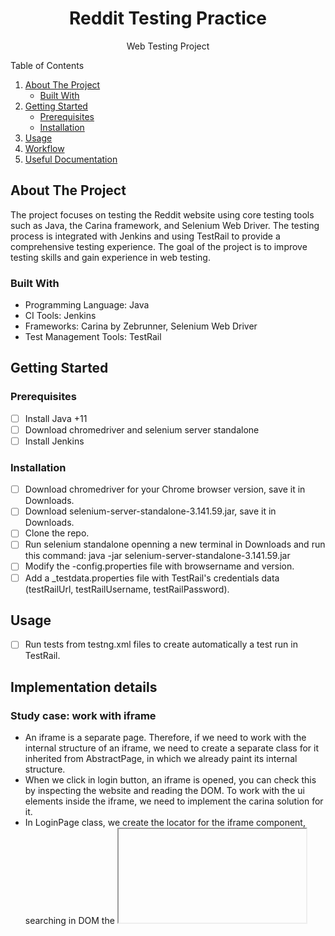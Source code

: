 <!-- PROJECT LOGO -->
<div align="center">
  <h1 align="center">Reddit Testing Practice</h1>
  <p align="center">Web Testing Project</p>
</div>

<!-- TABLE OF CONTENTS -->
  <summary>Table of Contents</summary>
  <ol>
    <li>
      <a href="#about-the-project">About The Project</a>
      <ul>
        <li><a href="#built-with">Built With</a></li>
      </ul>
    </li>
    <li>
      <a href="#getting-started">Getting Started</a>
      <ul>
        <li><a href="#prerequisites">Prerequisites</a></li>
        <li><a href="#installation">Installation</a></li>
      </ul>
    </li>
    <li><a href="#usage">Usage</a></li>
    <li><a href="#workflow">Workflow</a></li>
    <li><a href="#useful documentation">Useful Documentation</a></li>
  </ol>

<!-- ABOUT THE PROJECT -->
## About The Project

The project focuses on testing the Reddit website using core testing tools such as Java, the Carina framework, and Selenium Web Driver. The testing process is integrated with Jenkins and using TestRail to provide a comprehensive testing experience. The goal of the project is to improve testing skills and gain experience in web testing.

### Built With

* Programming Language: Java
* CI Tools: Jenkins
* Frameworks: Carina by Zebrunner, Selenium Web Driver
* Test Management Tools: TestRail

<!-- GETTING STARTED -->
## Getting Started


### Prerequisites

- [ ] Install Java +11
- [ ] Download chromedriver and selenium server standalone
- [ ] Install Jenkins

### Installation
- [ ] Download chromedriver for your Chrome browser version, save it in Downloads.
- [ ] Download selenium-server-standalone-3.141.59.jar, save it in Downloads. 
- [ ] Clone the repo.
- [ ] Run selenium standalone openning a new terminal in Downloads and run this command: java -jar selenium-server-standalone-3.141.59.jar
- [ ] Modify the -config.properties file with browsername and version.
- [ ] Add a _testdata.properties file with TestRail's credentials data (testRailUrl, testRailUsername, testRailPassword).

<!-- USAGE EXAMPLES AND STUDY CASES-->
## Usage

- [ ] Run tests from testng.xml files to create automatically a test run in TestRail.

## Implementation details

### Study case: work with iframe
- An iframe is a separate page. Therefore, if we need to work with the internal structure of an iframe, we need to create a separate class for it inherited from AbstractPage, in which we already paint its internal structure.
- When we click in login button, an iframe is opened, you can check this by inspecting the website and reading the DOM. To work with the ui elements inside the iframe, we need to implement the carina solution for it.
- In LoginPage class, we create the locator for the iframe component, searching in DOM the <iframe> tag, and we create a method to switch to the iframe and be able to work with the elements from it.
```
driver.switchTo().frame(iframe.getElement());
```
### Study case: disable popup notifications
- To disable popup notifications on the LoginTest class, we can use the ChromeOptions to disable them or set it up in the -config.properties file
```
ChromeOptions options=new ChromeOptions();
options.addArguments("--disable-notifications");
```

### Study case: shadow DOM elements
- Elements within a shadow DOM are encapsulated and not directly accessible using standard CSS or XPath selectors. Shadow DOM is often used for encapsulation and styling of web components.
- When we try to find the Shadow DOM elements using Selenium locators, we get NoSuchElementException as it is not directly accessible to the DOM.
- To locate elements within a shadow DOM, we have two options:
1. Using JavaScriptExecutor: create an instance of JavascriptExecutor to implement the method executeScript() using as argument the nested hierarchy of tags until we get the element.  

   We can verify this hierarchy by inspecting the website, go to console and execute the commands and verify the result, if we find a shadow root tag, we use the method shadowRoot() and continue navigating through the DOM. Example: document.querySelector('').shadowRoot.querySelector('').shadowRoot.querySelector('').

   Finally, we can save the result in a WebElement variable and use it in our tests.
```
JavascriptExecutor jse=(JavascriptExecutor) driver;
WebElement shadowedElement=(WebElement) jse.executeScript("return document.querySelector('shreddit-overlay-display[class=\"theme-beta\"]').shadowRoot.querySelector('shreddit-signup-drawer').shadowRoot.querySelector('shreddit-slotter[slot-name=\"login\"]').shadowRoot.querySelector('#login-username').shadowRoot.querySelector('faceplate-form-helper-text[placeholder=\" \"]').shadowRoot.querySelector('#helper-text')");
```
2. Using Selenium WebDriver’s getShadowDom() method.


<!-- WORKFLOW -->
## Workflow

1. Check tickets assigned to you defined in the Project Management Tool (e.g. Trello)
2. Check TestRail's test case: preconditions, steps, expected results
3. Create your Feature Branch following naming convention [TCXX]-testName
4. Add components and pages as needed, using Page Object Model Design Pattern
5. Commit your changes, push them to your branch and create a pull request assigning a reviewer
6. Merge changes to master branch

<!-- USEFUL DOCUMENTATION -->
## Useful Documentation

* [Carina Framework](https://zebrunner.github.io/carina/)
* [TestRail](https://support.gurock.com/hc/en-us)
* [Reddit url](https://www.reddit.com/)
* [TestNG](https://testng.org/doc/documentation-main.html)
* [Appium](https://appium.io/docs/en/writing-running-appium/caps/)
